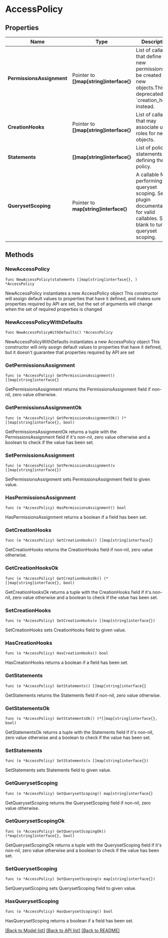 # AccessPolicy

## Properties

Name | Type | Description | Notes
------------ | ------------- | ------------- | -------------
**PermissionsAssignment** | Pointer to **[]map[string]interface{}** | List of callables that define the new permissions to be created for new objects.This is deprecated. Use &#x60;creation_hooks&#x60; instead. | [optional] 
**CreationHooks** | Pointer to **[]map[string]interface{}** | List of callables that may associate user roles for new objects. | [optional] 
**Statements** | **[]map[string]interface{}** | List of policy statements defining the policy. | 
**QuerysetScoping** | Pointer to **map[string]interface{}** | A callable for performing queryset scoping. See plugin documentation for valid callables. Set to blank to turn off queryset scoping. | [optional] 

## Methods

### NewAccessPolicy

`func NewAccessPolicy(statements []map[string]interface{}, ) *AccessPolicy`

NewAccessPolicy instantiates a new AccessPolicy object
This constructor will assign default values to properties that have it defined,
and makes sure properties required by API are set, but the set of arguments
will change when the set of required properties is changed

### NewAccessPolicyWithDefaults

`func NewAccessPolicyWithDefaults() *AccessPolicy`

NewAccessPolicyWithDefaults instantiates a new AccessPolicy object
This constructor will only assign default values to properties that have it defined,
but it doesn't guarantee that properties required by API are set

### GetPermissionsAssignment

`func (o *AccessPolicy) GetPermissionsAssignment() []map[string]interface{}`

GetPermissionsAssignment returns the PermissionsAssignment field if non-nil, zero value otherwise.

### GetPermissionsAssignmentOk

`func (o *AccessPolicy) GetPermissionsAssignmentOk() (*[]map[string]interface{}, bool)`

GetPermissionsAssignmentOk returns a tuple with the PermissionsAssignment field if it's non-nil, zero value otherwise
and a boolean to check if the value has been set.

### SetPermissionsAssignment

`func (o *AccessPolicy) SetPermissionsAssignment(v []map[string]interface{})`

SetPermissionsAssignment sets PermissionsAssignment field to given value.

### HasPermissionsAssignment

`func (o *AccessPolicy) HasPermissionsAssignment() bool`

HasPermissionsAssignment returns a boolean if a field has been set.

### GetCreationHooks

`func (o *AccessPolicy) GetCreationHooks() []map[string]interface{}`

GetCreationHooks returns the CreationHooks field if non-nil, zero value otherwise.

### GetCreationHooksOk

`func (o *AccessPolicy) GetCreationHooksOk() (*[]map[string]interface{}, bool)`

GetCreationHooksOk returns a tuple with the CreationHooks field if it's non-nil, zero value otherwise
and a boolean to check if the value has been set.

### SetCreationHooks

`func (o *AccessPolicy) SetCreationHooks(v []map[string]interface{})`

SetCreationHooks sets CreationHooks field to given value.

### HasCreationHooks

`func (o *AccessPolicy) HasCreationHooks() bool`

HasCreationHooks returns a boolean if a field has been set.

### GetStatements

`func (o *AccessPolicy) GetStatements() []map[string]interface{}`

GetStatements returns the Statements field if non-nil, zero value otherwise.

### GetStatementsOk

`func (o *AccessPolicy) GetStatementsOk() (*[]map[string]interface{}, bool)`

GetStatementsOk returns a tuple with the Statements field if it's non-nil, zero value otherwise
and a boolean to check if the value has been set.

### SetStatements

`func (o *AccessPolicy) SetStatements(v []map[string]interface{})`

SetStatements sets Statements field to given value.


### GetQuerysetScoping

`func (o *AccessPolicy) GetQuerysetScoping() map[string]interface{}`

GetQuerysetScoping returns the QuerysetScoping field if non-nil, zero value otherwise.

### GetQuerysetScopingOk

`func (o *AccessPolicy) GetQuerysetScopingOk() (*map[string]interface{}, bool)`

GetQuerysetScopingOk returns a tuple with the QuerysetScoping field if it's non-nil, zero value otherwise
and a boolean to check if the value has been set.

### SetQuerysetScoping

`func (o *AccessPolicy) SetQuerysetScoping(v map[string]interface{})`

SetQuerysetScoping sets QuerysetScoping field to given value.

### HasQuerysetScoping

`func (o *AccessPolicy) HasQuerysetScoping() bool`

HasQuerysetScoping returns a boolean if a field has been set.


[[Back to Model list]](../README.md#documentation-for-models) [[Back to API list]](../README.md#documentation-for-api-endpoints) [[Back to README]](../README.md)


